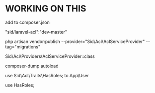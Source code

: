 # WORKING ON THIS

add to composer.json 

"sid/laravel-acl":"dev-master" 

php artisan vendor:publish --provider="Sid\Acl\AclServiceProvider" --tag="migrations"

Sid\Acl\Providers\AclServiceProvider::class

composer-dump autoload

use Sid\Acl\Traits\HasRoles; to App\User

use HasRoles;